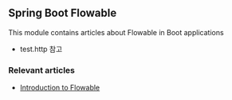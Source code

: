 ## Spring Boot Flowable

This module contains articles about Flowable in Boot applications

- test.http 참고

### Relevant articles

- [Introduction to Flowable](https://www.baeldung.com/flowable)

